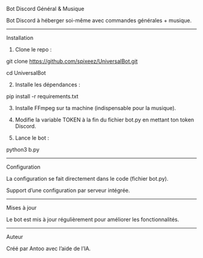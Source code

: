 Bot Discord Général & Musique

Bot Discord à héberger soi-même avec commandes générales + musique.


---

Installation

1. Clone le repo :



git clone https://github.com/spixeez/UniversalBot.git


cd UniversalBot 

2. Installe les dépendances :



pip install -r requirements.txt

3. Installe FFmpeg sur ta machine (indispensable pour la musique).


4. Modifie la variable TOKEN à la fin du fichier bot.py en mettant ton token Discord.


5. Lance le bot :



python3 b.py


---

Configuration

La configuration se fait directement dans le code (fichier bot.py).

Support d’une configuration par serveur intégrée.



---

Mises à jour

Le bot est mis à jour régulièrement pour améliorer les fonctionnalités.


---

Auteur

Créé par Antoo avec l’aide de l’IA.
